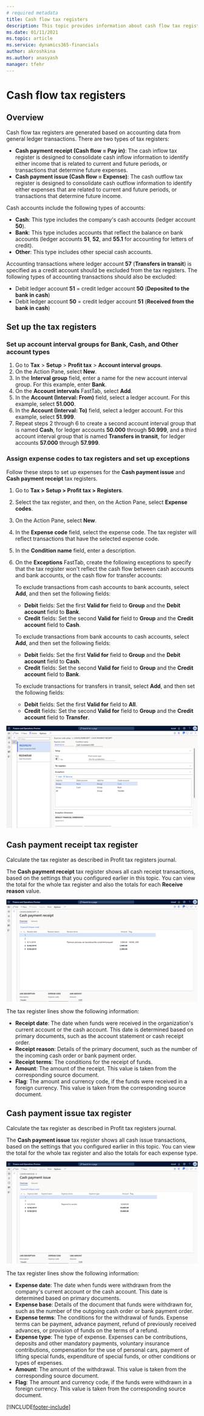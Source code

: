 ```yaml
---
# required metadata
title: Cash flow tax registers
description: This topic provides information about cash flow tax registers.
ms.date: 01/11/2021
ms.topic: article
ms.service: dynamics365-financials
author: akroshkina
ms.author: anasyash
manager: tfehr
---
```


# Cash flow tax registers

## Overview

Cash flow tax registers are generated based on accounting data from general ledger transactions. There are two types of tax registers:

   - **Cash payment receipt (Cash flow = Pay in)**: The cash inflow tax register is designed to consolidate cash inflow information to identify either income that is related to current and future periods, or transactions that determine future expenses.
   - **Cash payment issue (Cash flow = Expense)**: The cash outflow tax register is designed to consolidate cash outflow information to identify either expenses that are related to current and future periods, or transactions that determine future income.

Cash accounts include the following types of accounts:

   - **Cash**: This type includes the company's cash accounts (ledger account **50**).
   - **Bank**: This type includes accounts that reflect the balance on bank accounts (ledger accounts **51**, **52**, and **55.1** for accounting for letters of credit).
   - **Other**: This type includes other special cash accounts.

Accounting transactions where ledger account **57** (**Transfers in transit**) is specified as a credit account should be excluded from the tax registers. The following types of accounting transactions should also be excluded:

   - Debit ledger account **51** = credit ledger account **50** (**Deposited to the bank in cash**)
   - Debit ledger account **50** = credit ledger account **51** (**Received from the bank in cash**)

## Set up the tax registers

### Set up account interval groups for Bank, Cash, and Other account types

1. Go to **Tax** > **Setup** > **Profit tax** > **Account interval groups**.
2. On the Action Pane, select **New**.
3. In the **Interval group** field, enter a name for the new account interval group. For this example, enter **Bank**.
4. On the **Account intervals** FastTab, select **Add**.
5. In the **Account (Interval: From)** field, select a ledger account. For this example, select **51.000**.
6. In the **Account (Interval: To)** field, select a ledger account. For this example, select **51.999**.
7. Repeat steps 2 through 6 to create a second account interval group that is named **Cash**, for ledger accounts **50.000** through **50.999**, and a third account interval group that is named **Transfers in transit**, for ledger accounts **57.000** through **57.999**.

### Assign expense codes to tax registers and set up exceptions

Follow these steps to set up expenses for the **Cash payment issue** and **Cash payment receipt** tax registers.

1. Go to **Tax &gt; Setup &gt; Profit tax &gt; Registers**.
2. Select the tax register, and then, on the Action Pane, select **Expense codes**.
3. On the Action Pane, select **New**.
4. In the **Expense code** field, select the expense code. The tax register will reflect transactions that have the selected expense code.
5. In the **Condition name** field, enter a description.
6. On the **Exceptions** FastTab, create the following exceptions to specify that the tax register won't reflect the cash flow between cash accounts and bank accounts, or the cash flow for transfer accounts:

    To exclude transactions from cash accounts to bank accounts, select **Add**, and then set the following fields:

      - **Debit** fields: Set the first **Valid for** field to **Group** and the **Debit account** field to **Bank**.
      - **Credit** fields: Set the second **Valid for** field to **Group** and the **Credit account** field to **Cash**.

    To exclude transactions from bank accounts to cash accounts, select **Add**, and then set the following fields:

      - **Debit** fields: Set the first **Valid for** field to **Group** and the **Debit account** field to **Cash**.
      - **Credit** fields: Set the second **Valid for** field to **Group** and the **Credit account** field to **Bank**.

    To exclude transactions for transfers in transit, select **Add**, and then set the following fields:

      - **Debit** fields: Set the first **Valid for** field to **All**.
      - **Credit** fields: Set the second **Valid for** field to **Group** and the **Credit account** field to **Transfer**.

![Exceptions](media/ruExceptions.png)

## Cash payment receipt tax register

Calculate the tax register as described in Profit tax registers journal.

The **Cash payment receipt** tax register shows all cash receipt transactions, based on the settings that you configured earlier in this topic. You can view the total for the whole tax register and also the totals for each **Receive reason** value.

![Cash_payment_receipt](media/ruCash_payment_receipt.png)

The tax register lines show the following information:

   - **Receipt date**: The date when funds were received in the organization's current account or the cash account. This date is determined based on primary documents, such as the account statement or cash receipt order.
   - **Receipt reason**: Details of the primary document, such as the number of the incoming cash order or bank payment order.
   - **Receipt terms**: The conditions for the receipt of funds.
   - **Amount**: The amount of the receipt. This value is taken from the corresponding source document.
   - **Flag**: The amount and currency code, if the funds were received in a foreign currency. This value is taken from the corresponding source document.

## Cash payment issue tax register

Calculate the tax register as described in Profit tax registers journal.

The **Cash payment issue** tax register shows all cash issue transactions, based on the settings that you configured earlier in this topic. You can view the total for the whole tax register and also the totals for each expense type.

![Cash_payment_issue](media/ruCash_payment_issue.png)

The tax register lines show the following information:

   - **Expense date**: The date when funds were withdrawn from the company's current account or the cash account. This date is determined based on primary documents.
   - **Expense base**: Details of the document that funds were withdrawn for, such as the number of the outgoing cash order or bank payment order.
   - **Expense terms**: The conditions for the withdrawal of funds. Expense terms can be payment, advance payment, refund of previously received advances, or provision of funds on the terms of a refund.
   - **Expense type**: The type of expense. Expenses can be contributions, deposits and other mandatory payments, voluntary insurance contributions, compensation for the use of personal cars, payment of lifting special funds, expenditure of special funds, or other conditions or types of expenses.
   - **Amount**: The amount of the withdrawal. This value is taken from the corresponding source document.
   - **Flag**: The amount and currency code, if the funds were withdrawn in a foreign currency. This value is taken from the corresponding source document.




[!INCLUDE[footer-include](../../includes/footer-banner.md)]